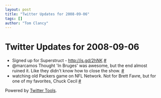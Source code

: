 ```yaml
---
layout: post
title: "Twitter Updates for 2008-09-06"
tags: []
author: "Tom Clancy"
---
```


# Twitter Updates for 2008-09-06

<ul>
	<li>Signed up for Superstruct - <a href="http://is.gd/2hNK" rel="nofollow">http://is.gd/2hNK</a> <a href="http://twitter.com/tclancy/statuses/911824044">#</a></li>
	<li>@marcamos Thought 'In Bruges' was awesome, but the end almost ruined it. Like they didn't know how to close the show. <a href="http://twitter.com/tclancy/statuses/911825203">#</a></li>
	<li>watching old Packers game on NFL Network. Not for Brett Favre, but for one of my favorites, Chuck Cecil <a href="http://twitter.com/tclancy/statuses/912073686">#</a></li>
</ul>
<p>Powered by <a href="http://alexking.org/projects/wordpress">Twitter Tools</a>.</p>

